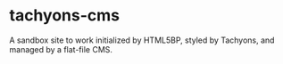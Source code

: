 # tachyons-cms
A sandbox site to work initialized by HTML5BP, styled by Tachyons, and managed by a flat-file CMS.
